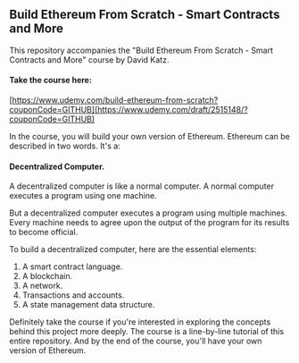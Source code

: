 ## Build Ethereum From Scratch - Smart Contracts and More

This repository accompanies the "Build Ethereum From Scratch - Smart Contracts and More"
course by David Katz.

#### Take the course here:

[https://www.udemy.com/build-ethereum-from-scratch?couponCode=GITHUB](https://www.udemy.com/draft/2515148/?couponCode=GITHUB)

In the course, you will build your own version of Ethereum. Ethereum can be described in two words. It's a:

#### Decentralized Computer.

A decentralized computer is like a normal computer. A normal computer executes a program using one machine.

But a decentralized computer executes a program using multiple machines. Every machine needs to agree upon the output of the program for its results to become official.

To build a decentralized computer, here are the essential elements:

1) A smart contract language.
2) A blockchain.
3) A network.
4) Transactions and accounts.
5) A state management data structure.

Definitely take the course if you're interested in exploring the concepts behind this project more deeply. The course is a line-by-line tutorial of this entire repository. And by the end of the course, you'll have your own version of Ethereum.